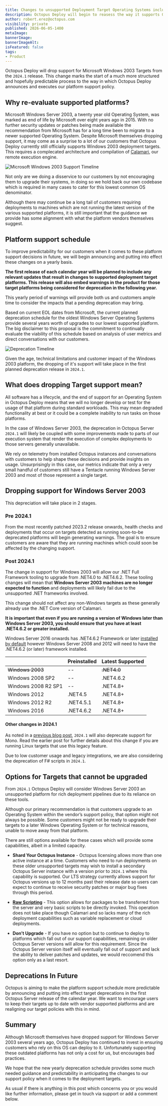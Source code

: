 ```yaml
---
title: Changes to unsupported Deployment Target Operating Systems include removing support for Windows 2003
description: Octopus Deploy will begin to reasess the way it supports Operating Systems for Deployment Targets. Outdated platforms such as Windows 2003 will be dropped from 2024.1
author: robert.erez@octopus.com
visibility: private
published: 2026-06-05-1400
metaImage: 
bannerImage: 
bannerImageAlt: 
isFeatured: false
tags: 
- Product
---
```


Octopus Deploy will drop support for Microsoft Windows 2003 Targets from the `2024.1` release. This change marks the start of a much more structured and hopefully predictable process to the way in which Octopus Deploy announces and executes our platform support policy.

## Why re-evaluate supported platforms?
Microsoft Windows Server 2003, a twenty year old Operating System, was marked as end of life by Microsoft over eight years ago in 2015. With no further security updates or patches being made available the recommendation from Microsoft has for a long time been to migrate to a newer supported Operating System. Despite Microsoft themselves dropping support, it may come as a surprise to a lot of our customers that Octopus Deploy currently still officially supports Windows 2003 deployment targets. This requires a complecated architecture and compilation of [Calamari](https://octopus.com/docs/octopus-rest-api/calamari), our remote execution engine. 

![Microsoft Windows 2003 Support Timeline](ms-win-2003-support-timeline.png)

Not only are we doing a disservice to our customers by not encouraging them to upgrade their systems, in doing so we hold back our own codebase which is required in many cases to cater for this lowest common OS denominator.

Although there may continue be a long tail of customers requiring deployments to machines which are not running the latest version of the various supported platforms, it is still important that the guidance we provide has some alignment with what the platform vendors themselves suggest. 

## Platform support schedule

To improve predictability for our customers when it comes to these platform support decisions in future, we will begin announcing and putting into effect these changes on a yearly basis.

**The first release of each calendar year will be planned to include any relevant updates that result in changes to supported deployment target platforms. This release will also embed warnings in the product for those target platforms being considered for deprecation in the following year.**

 This yearly period of warnings will provide both us and customers ample time to consider the impacts that a pending deprecation may bring.

 Based on current EOL dates from Microsoft, the current planned deprecation schedule for the oldest Windows Server Operating Systems provide several years worth of upgrades to our lowest supported platform. The big disclaimer to this proposal is the commitment to continually evaluate the viability of this schedule based on analysis of user metrics and direct conversations with our customers.

 ![Deprecation Timeline](timeline.png)

 Given the age, technical limitations and customer impact of the Windows 2003 platform, the dropping of it's support will take place in the first planned deprecation release in `2024.1`.

## What does dropping Target support mean?                                                
All software has a lifecycle, and the end of support for an Operating System in Octopus Deploy means that we will no longer develop or test for the usage of that platform during standard workloads. This may mean degraded functionality at best or it could be a complete inability to run tasks on those platforms. 

In the case of Windows Server 2003, the deprecation in Octopus Server `2024.1` will likely be coupled with some improvements made to parts of our execution system that render the execution of complex deployments to those servers generally unavailable. 

We rely on telemetry from installed Octopus instances and conversations with  customers to help shape these decisions and provide insights on usage. Unsurprisingly in this case, our metrics indicate that only a very small handful of customers still have a Tentacle running Windows Server 2003 and most of those represent a single target.

## Dropping support for Windows Server 2003 

This depreciation will take place in 2 stages. 

### Pre 2024.1
From the most recently patched 2023.2 release onwards, health checks and deployments that occur on targets detected as running soon-to-be deprecated platforms will begin generating warnings. The goal is to ensure customers are aware that they are running machines which could soon be affected by the changing support. 

### Post 2024.1
The change in support for Windows 2003 will allow our .NET Full Framework tooling to upgrade from .NET4.0 to .NET4.6.2. These tooling changes will mean that **Windows Server 2003 machines are no longer expected to function** and deployments will likely fail due to the unsupported .NET frameworks involved. 

This change should not affect any non-Windows targets as these generally already use the .NET Core version of Calamari.

**It is important that even if you are running a version of Windows later than Windows Server 2003, you should ensure that you have at least .NET4.6.2 or greater installed.** 

Windows Server 2016 onwards has .NET4.6.2 Framework or later [installed by default](https://learn.microsoft.com/en-us/dotnet/framework/get-started/system-requirements) however Windows Server 2008 and 2012 will need to have the .NET4.6.2 (or later) framework installed. 

||Preinstalled|Latest Supported|
|---|---|---|
|~~Windows 2003~~| -- |~~.NET4.0~~|
|Windows 2008 SP2| -- |.NET4.6.2|
|Windows 2008  R2 SP1| -- |.NET4.8+|
|Windows 2012|.NET4.5|.NET4.8+|
|Windows 2012 R2|.NET4.5.1|.NET4.8+|
|Windows 2016|.NET4.6.2|.NET4.8+|

#### Other changes in 2024.1
As noted in a [previous blog post](https://octopus.com/blog/deprecating-mono), `2024.1` will also deprecate support for Mono. Read the earlier post for further details about this change if you are running Linux targets that use this legacy feature.

Due to low customer usage and legacy integrations, we are also considering the deprecation of F# scripts in `2024.1`. 

## Options for Targets that cannot be upgraded
From `2024.1` Octopus Deploy will consider Windows Server 2003 an unsupported platform for rich deployment pipelines due to its reliance on these tools.

Although our primary recommendation is that customers upgrade to an Operating System within the vendor’s support policy, that option might not always be possible. Some customers might not be ready to upgrade their targets to a later Windows Operating System or for technical reasons, unable to move away from that platform. 

There are still options available for these cases which will provide some capabilities, albeit in a limited capacity.

* **Shard Your Octopus Instance** - Octopus licensing allows more than one active instance at a time. Customers who need to run deployments on these older unsupported targets may wish to install a secondary Octopus Server instance with a version prior to `2024.1` where this capability is supported. Our LTS strategy currently allows support for Octopus versions up to 12 months past their release date so users can expect to continue to receive security patches or major bug fixes through this period. 

* **[Raw Scripting](https://octopus.com/docs/deployments/custom-scripts/raw-scripting)** - This option allows for packages to be transferred from the server and very basic scripts to be directly invoked. This operation does not take place though Calamari and so lacks many of the rich deployment capabilities such as variable replacement or cloud deployments. 

* **Don’t Upgrade** - If you have no option but to continue to deploy to platforms which fall out of our support capabilities, remaining on older Octopus Server versions will allow for this requirement. Since the Octopus Server version itself will eventually fall out of support and lack the ability to deliver patches and updates, we would reccomend this option only as a last resort.

## Deprecations In Future
Octopus is aiming to make the platform support schedule more predictable by announcing and putting into effect target deprecations in the first Octopus Server release of the calendar year. We want to encourage users to keep their targets up to date with vendor supported platforms and are realigning our target policies with this in mind. 

## Summary
Although Microsoft themselves have dropped support for Windows Server 2003 several years ago, Octopus Deploy has continued to invest in ensuring customers who rely on this OS can deploy to it. Unfortunately supporting these outdated platforms has not only a cost for us, but encourages bad practices.

We hope that the new yearly deprecation schedule provides some much needed guidance and predictability in anticipating the changes to our support policy when it comes to the deployment targets.

As usual if there is anything in this post which concerns you or you would like further information, please get in touch via support or add a comment below.
